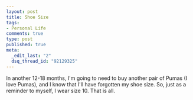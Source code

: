 ```yaml
--- 
layout: post
title: Shoe Size
tags: 
- Personal Life
comments: true
type: post
published: true
meta: 
  _edit_last: "2"
  dsq_thread_id: "92129325"
---
```

In another 12-18 months, I'm going to need to buy another pair of Pumas (I love Pumas), and I know that I'll have forgotten my shoe size. So, just as a reminder to myself, I wear size 10. That is all.
